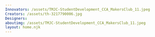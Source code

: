 ```yaml
---
Innovators: /assets/TMJC-StudentDevelopment_CCA_MakersClub_11.jpeg
Creators: /assets/th-3217790006.jpg
Designers:
aboutimg: /assets/TMJC-StudentDevelopment_CCA_MakersClub_11.jpeg
layout: home.njk
---
```


